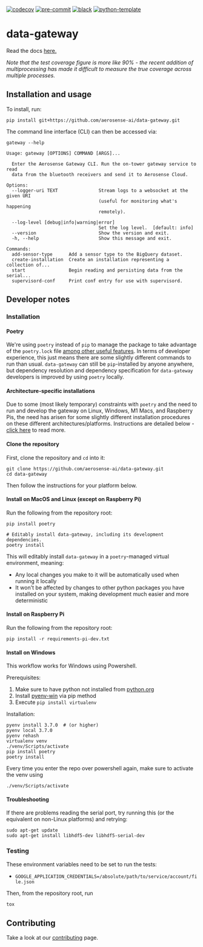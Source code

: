 [![codecov](https://codecov.io/gh/aerosense-ai/data-gateway/branch/main/graph/badge.svg?token=GEQFQVL2TK)](https://codecov.io/gh/aerosense-ai/data-gateway)
[![pre-commit](https://img.shields.io/badge/pre--commit-enabled-brightgreen?logo=pre-commit&logoColor=white)](https://github.com/pre-commit/pre-commit)
[![black](https://img.shields.io/badge/code%20style-black-000000.svg)](https://github.com/ambv/black)
[![python-template](https://img.shields.io/badge/template-python--library-blue)](https://github.com/thclark/python-library-template)


# data-gateway

Read the docs [here.](https://aerosense-data-gateway.readthedocs.io/en/latest/)

*Note that the test coverage figure is more like 90% - the recent addition of multiprocessing has made it difficult to
measure the true coverage across multiple processes.*

## Installation and usage
To install, run:
```shell
pip install git+https://github.com/aerosense-ai/data-gateway.git
```

The command line interface (CLI) can then be accessed via:
```shell
gateway --help
```

```
Usage: gateway [OPTIONS] COMMAND [ARGS]...

  Enter the Aerosense Gateway CLI. Run the on-tower gateway service to read
  data from the bluetooth receivers and send it to Aerosense Cloud.

Options:
  --logger-uri TEXT               Stream logs to a websocket at the given URI
                                  (useful for monitoring what's happening
                                  remotely).

  --log-level [debug|info|warning|error]
                                  Set the log level.  [default: info]
  --version                       Show the version and exit.
  -h, --help                      Show this message and exit.

Commands:
  add-sensor-type      Add a sensor type to the BigQuery dataset.
  create-installation  Create an installation representing a collection of...
  start                Begin reading and persisting data from the serial...
  supervisord-conf     Print conf entry for use with supervisord.
```

## Developer notes

### Installation

#### Poetry
We're using `poetry` instead of `pip` to manage the package to take advantage of the `poetry.lock` file [among other
useful features](https://python-poetry.org/). In terms of developer experience, this just means there are some slightly
different commands to run than usual. `data-gateway` can still be `pip`-installed by anyone anywhere, but dependency
resolution and dependency specification for `data-gateway` developers is improved by using `poetry` locally.

#### Architecture-specific installations
Due to some (most likely temporary) constraints with `poetry` and the need to run and develop the gateway on Linux,
Windows, M1 Macs, and Raspberry Pis, the need has arisen for some slightly different installation procedures on these
different architectures/platforms. Instructions are detailed below - [click here](https://github.com/aerosense-ai/data-gateway/issues/65)
to read more.

#### Clone the repository
First, clone the repository and `cd` into it:
```shell
git clone https://github.com/aerosense-ai/data-gateway.git
cd data-gateway
```

Then follow the instructions for your platform below.

#### Install on MacOS and Linux (except on Raspberry Pi)
Run the following from the repository root:
```shell
pip install poetry

# Editably install data-gateway, including its development dependencies.
poetry install
```

This will editably install `data-gateway` in a `poetry`-managed virtual environment, meaning:
- Any local changes you make to it will be automatically used when running it locally
- It won't be affected by changes to other python packages you have installed on your system, making development much
  easier and more deterministic

#### Install on Raspberry Pi
Run the following from the repository root:
```shell
pip install -r requirements-pi-dev.txt
```

#### Install on Windows
This workflow works for Windows using Powershell.

Prerequisites:
1. Make sure to have python not installed from [python.org](https://www.python.org/)
2. Install [pyenv-win](https://github.com/pyenv-win/pyenv-win) via pip method
3. Execute ```pip install virtualenv```

Installation:
```shell
pyenv install 3.7.0  # (or higher)
pyenv local 3.7.0
pyenv rehash
virtualenv venv
./venv/Scripts/activate
pip install poetry
poetry install
```

Every time you enter the repo over powershell again, make sure to activate the venv using
```shell
./venv/Scripts/activate
```

#### Troubleshooting
If there are problems reading the serial port, try running this (or the equivalent on non-Linux platforms) and retrying:
```shell
sudo apt-get update
sudo apt-get install libhdf5-dev libhdf5-serial-dev
```

### Testing
These environment variables need to be set to run the tests:
* `GOOGLE_APPLICATION_CREDENTIALS=/absolute/path/to/service/account/file.json`

Then, from the repository root, run
```bash
tox
```

## Contributing
Take a look at our [contributing](/docs/contributing.md) page.
